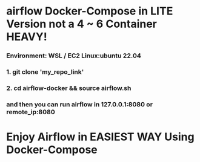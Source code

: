 # airflow Docker-Compose in LITE Version not a 4 ~ 6 Container HEAVY!
### Environment: WSL / EC2 Linux:ubuntu 22.04 
### 1. git clone 'my_repo_link'
### 2. cd airflow-docker && source airflow.sh
### and then you can run airflow in 127.0.0.1:8080 or  remote_ip:8080
# Enjoy Airflow in EASIEST WAY Using Docker-Compose 
